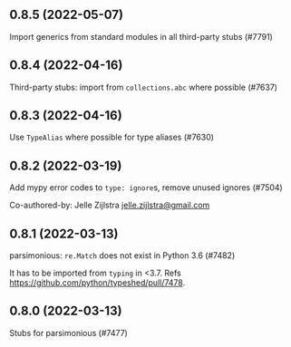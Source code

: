 ## 0.8.5 (2022-05-07)

Import generics from standard modules in all third-party stubs (#7791)

## 0.8.4 (2022-04-16)

Third-party stubs: import from `collections.abc` where possible (#7637)

## 0.8.3 (2022-04-16)

Use `TypeAlias` where possible for type aliases (#7630)

## 0.8.2 (2022-03-19)

Add mypy error codes to `type: ignore`s, remove unused ignores (#7504)

Co-authored-by: Jelle Zijlstra <jelle.zijlstra@gmail.com>

## 0.8.1 (2022-03-13)

parsimonious: `re.Match` does not exist in Python 3.6 (#7482)

It has to be imported from `typing` in <3.7.
Refs https://github.com/python/typeshed/pull/7478.

## 0.8.0 (2022-03-13)

Stubs for parsimonious (#7477)

